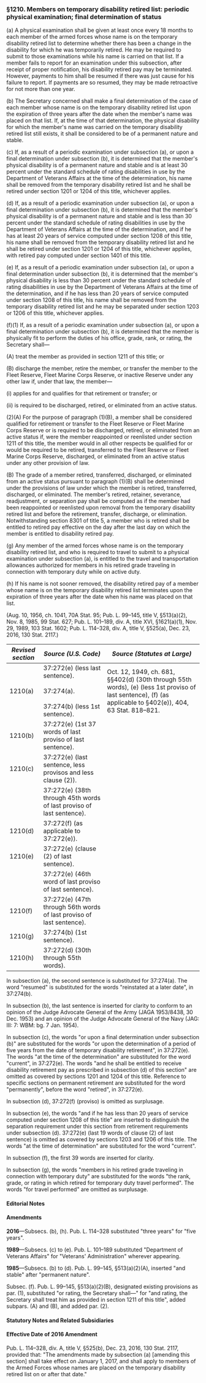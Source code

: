 ### §1210. Members on temporary disability retired list: periodic physical examination; final determination of status ###

(a) A physical examination shall be given at least once every 18 months to each member of the armed forces whose name is on the temporary disability retired list to determine whether there has been a change in the disability for which he was temporarily retired. He may be required to submit to those examinations while his name is carried on that list. If a member fails to report for an examination under this subsection, after receipt of proper notification, his disability retired pay may be terminated. However, payments to him shall be resumed if there was just cause for his failure to report. If payments are so resumed, they may be made retroactive for not more than one year.

(b) The Secretary concerned shall make a final determination of the case of each member whose name is on the temporary disability retired list upon the expiration of three years after the date when the member's name was placed on that list. If, at the time of that determination, the physical disability for which the member's name was carried on the temporary disability retired list still exists, it shall be considered to be of a permanent nature and stable.

(c) If, as a result of a periodic examination under subsection (a), or upon a final determination under subsection (b), it is determined that the member's physical disability is of a permanent nature and stable and is at least 30 percent under the standard schedule of rating disabilities in use by the Department of Veterans Affairs at the time of the determination, his name shall be removed from the temporary disability retired list and he shall be retired under section 1201 or 1204 of this title, whichever applies.

(d) If, as a result of a periodic examination under subsection (a), or upon a final determination under subsection (b), it is determined that the member's physical disability is of a permanent nature and stable and is less than 30 percent under the standard schedule of rating disabilities in use by the Department of Veterans Affairs at the time of the determination, and if he has at least 20 years of service computed under section 1208 of this title, his name shall be removed from the temporary disability retired list and he shall be retired under section 1201 or 1204 of this title, whichever applies, with retired pay computed under section 1401 of this title.

(e) If, as a result of a periodic examination under subsection (a), or upon a final determination under subsection (b), it is determined that the member's physical disability is less than 30 percent under the standard schedule of rating disabilities in use by the Department of Veterans Affairs at the time of the determination, and if he has less than 20 years of service computed under section 1208 of this title, his name shall be removed from the temporary disability retired list and he may be separated under section 1203 or 1206 of this title, whichever applies.

(f)(1) If, as a result of a periodic examination under subsection (a), or upon a final determination under subsection (b), it is determined that the member is physically fit to perform the duties of his office, grade, rank, or rating, the Secretary shall—

(A) treat the member as provided in section 1211 of this title; or

(B) discharge the member, retire the member, or transfer the member to the Fleet Reserve, Fleet Marine Corps Reserve, or inactive Reserve under any other law if, under that law, the member—

(i) applies for and qualifies for that retirement or transfer; or

(ii) is required to be discharged, retired, or eliminated from an active status.

(2)(A) For the purpose of paragraph (1)(B), a member shall be considered qualified for retirement or transfer to the Fleet Reserve or Fleet Marine Corps Reserve or is required to be discharged, retired, or eliminated from an active status if, were the member reappointed or reenlisted under section 1211 of this title, the member would in all other respects be qualified for or would be required to be retired, transferred to the Fleet Reserve or Fleet Marine Corps Reserve, discharged, or eliminated from an active status under any other provision of law.

(B) The grade of a member retired, transferred, discharged, or eliminated from an active status pursuant to paragraph (1)(B) shall be determined under the provisions of law under which the member is retired, transferred, discharged, or eliminated. The member's retired, retainer, severance, readjustment, or separation pay shall be computed as if the member had been reappointed or reenlisted upon removal from the temporary disability retired list and before the retirement, transfer, discharge, or elimination. Notwithstanding section 8301 of title 5, a member who is retired shall be entitled to retired pay effective on the day after the last day on which the member is entitled to disability retired pay.

(g) Any member of the armed forces whose name is on the temporary disability retired list, and who is required to travel to submit to a physical examination under subsection (a), is entitled to the travel and transportation allowances authorized for members in his retired grade traveling in connection with temporary duty while on active duty.

(h) If his name is not sooner removed, the disability retired pay of a member whose name is on the temporary disability retired list terminates upon the expiration of three years after the date when his name was placed on that list.

(Aug. 10, 1956, ch. 1041, 70A Stat. 95; Pub. L. 99–145, title V, §513(a)(2), Nov. 8, 1985, 99 Stat. 627; Pub. L. 101–189, div. A, title XVI, §1621(a)(1), Nov. 29, 1989, 103 Stat. 1602; Pub. L. 114–328, div. A, title V, §525(a), Dec. 23, 2016, 130 Stat. 2117.)

|*Revised section*|                                   *Source (U.S. Code)*                                    |                                                               *Source (Statutes at Large)*                                                                |
|-----------------|-------------------------------------------------------------------------------------------|-----------------------------------------------------------------------------------------------------------------------------------------------------------|
|     1210(a)     |37:272(e) (less last sentence).<br/><br/>37:274(a).<br/><br/>37:274(b) (less 1st sentence).|Oct. 12, 1949, ch. 681, §§402(d) (30th through 55th words), (e) (less 1st proviso of last sentence), (f) (as applicable to §402(e)), 404, 63 Stat. 818–821.|
|     1210(b)     |                37:272(e) (1st 37 words of last proviso of last sentence).                 |                                                                                                                                                           |
|     1210(c)     |               37:272(e) (last sentence, less provisos and less clause (2)).               |                                                                                                                                                           |
|                 |           37:272(e) (38th through 45th words of last proviso of last sentence).           |                                                                                                                                                           |
|     1210(d)     |                          37:272(f) (as applicable to 37:272(e)).                          |                                                                                                                                                           |
|     1210(e)     |                         37:272(e) (clause (2) of last sentence).                          |                                                                                                                                                           |
|                 |                  37:272(e) (46th word of last proviso of last sentence).                  |                                                                                                                                                           |
|     1210(f)     |           37:272(e) (47th through 56th words of last proviso of last sentence).           |                                                                                                                                                           |
|     1210(g)     |                                 37:274(b) (1st sentence).                                 |                                                                                                                                                           |
|     1210(h)     |                           37:272(d) (30th through 55th words).                            |                                                                                                                                                           |

In subsection (a), the second sentence is substituted for 37:274(a). The word "resumed" is substituted for the words "reinstated at a later date", in 37:274(b).

In subsection (b), the last sentence is inserted for clarity to conform to an opinion of the Judge Advocate General of the Army (JAGA 1953/8438, 30 Dec. 1953) and an opinion of the Judge Advocate General of the Navy (JAG: III: 7: WBM: bg. 7 Jan. 1954).

In subsection (c), the words "or upon a final determination under subsection (b)" are substituted for the words "or upon the determination of a period of five years from the date of temporary disability retirement", in 37:272(e). The words "at the time of the determination" are substituted for the word "current", in 37:272(e). The words "and he shall be entitled to receive disability retirement pay as prescribed in subsection (d) of this section" are omitted as covered by sections 1201 and 1204 of this title. Reference to specific sections on permanent retirement are substituted for the word "permanently", before the word "retired", in 37:272(e).

In subsection (d), 37:272(f) (proviso) is omitted as surplusage.

In subsection (e), the words "and if he has less than 20 years of service computed under section 1208 of this title" are inserted to distinguish the separation requirement under this section from retirement requirements under subsection (d). 37:272(e) (last 19 words of clause (2) of last sentence) is omitted as covered by sections 1203 and 1206 of this title. The words "at the time of determination" are substituted for the word "current".

In subsection (f), the first 39 words are inserted for clarity.

In subsection (g), the words "members in his retired grade traveling in connection with temporary duty" are substituted for the words "the rank, grade, or rating in which retired for temporary duty travel performed". The words "for travel performed" are omitted as surplusage.

#### **Editorial Notes** ####

#### Amendments ####

**2016**—Subsecs. (b), (h). Pub. L. 114–328 substituted "three years" for "five years".

**1989**—Subsecs. (c) to (e). Pub. L. 101–189 substituted "Department of Veterans Affairs" for "Veterans' Administration" wherever appearing.

**1985**—Subsecs. (b) to (d). Pub. L. 99–145, §513(a)(2)(A), inserted "and stable" after "permanent nature".

Subsec. (f). Pub. L. 99–145, §513(a)(2)(B), designated existing provisions as par. (1), substituted "or rating, the Secretary shall—" for "and rating, the Secretary shall treat him as provided in section 1211 of this title", added subpars. (A) and (B), and added par. (2).

#### **Statutory Notes and Related Subsidiaries** ####

#### Effective Date of 2016 Amendment ####

Pub. L. 114–328, div. A, title V, §525(b), Dec. 23, 2016, 130 Stat. 2117, provided that: "The amendments made by subsection (a) [amending this section] shall take effect on January 1, 2017, and shall apply to members of the Armed Forces whose names are placed on the temporary disability retired list on or after that date."